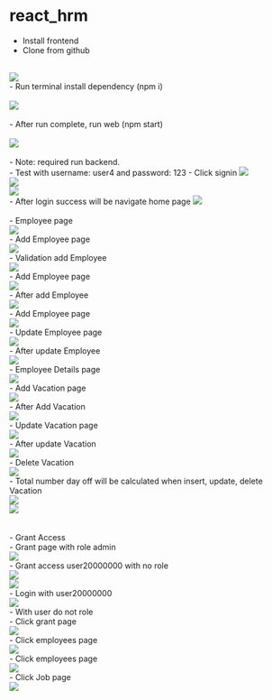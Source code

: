 # react_hrm
- Install frontend<br/>
- Clone from github <br/>
<br/>
<img src="https://github.com/phanvantuan/react_hrm/assets/91316469/11adde4b-4d30-437c-bbdd-4e5c05fd44b4"/><br/>
- Run terminal install dependency (npm i)<br/>
<br/>
<img src="https://github.com/phanvantuan/react_hrm/assets/91316469/a24cc681-a098-44cc-b5f0-b4eaf8403bf5"/><br/>
<br/>
- After run complete, run web (npm start) 
<br/>
<br/>
<img src="https://github.com/phanvantuan/react_hrm/assets/91316469/e6518bb1-7f0f-4a10-bbff-e837b481370b" /><br/>
<br/>
- Note: required run backend.
<br/>
- Test with username: user4 and password: 123
- Click signin
<img src="https://github.com/phanvantuan/react_hrm/assets/91316469/c821bfb0-4373-4130-ac41-94b12bbee72e" /><br/>
<img src="https://github.com/phanvantuan/react_hrm/assets/91316469/c2c165a4-a3f6-49a1-b355-691d9be59c68" /><br/>
<img src="https://github.com/phanvantuan/react_hrm/assets/91316469/fc5c4abb-5310-4529-830d-f9b9565c3082" /><br/>
- After login success will be navigate home page
<img src="https://github.com/phanvantuan/react_hrm/assets/91316469/9fa299d6-5906-4786-a735-8d08f752a68f" /><br/>
<br/>
- Employee page
<br/>
<img src="https://github.com/phanvantuan/java_hrm/assets/91316469/d2a22e96-6dee-4355-a7ac-90adbee06b73" /><br/>
- Add Employee page
<br/>
<img src="https://github.com/phanvantuan/java_hrm/assets/91316469/890d42e1-7559-4702-bdd8-2ff018448fb1" />
<br/>
- Validation add Employee 
<br/>
<img src="https://github.com/phanvantuan/java_hrm/assets/91316469/53f703a5-6135-4967-823f-d2936e211365" />
<br/>
- Add Employee page
<br/>
<img src="https://github.com/phanvantuan/java_hrm/assets/91316469/890d42e1-7559-4702-bdd8-2ff018448fb1" />
<br/>
- After add Employee 
<br/>
<img src="https://github.com/phanvantuan/java_hrm/assets/91316469/0817fc1c-9f45-4986-bbe5-f840b2798e1c" />
<br/>
- Add Employee page
<br/>
<img src="https://github.com/phanvantuan/java_hrm/assets/91316469/890d42e1-7559-4702-bdd8-2ff018448fb1" />
<br/>
- Update Employee page
<br/>
<img src="https://github.com/phanvantuan/java_hrm/assets/91316469/1da364b8-7be6-4e49-a7ee-2feaa1664c58" />
<br/>
- After update Employee 
<br/>
<img src="https://github.com/phanvantuan/java_hrm/assets/91316469/49905e1a-7051-41a5-b8b1-f2226b4b36e9" />
<br/>
- Employee Details page
<br/>
<img src="https://github.com/phanvantuan/java_hrm/assets/91316469/9f1eb02b-8771-41f3-bffe-cad9ce0c60f0" />
<br/>
- Add Vacation page
<br/>
<img src="https://github.com/phanvantuan/java_hrm/assets/91316469/5d975a4d-3e57-4b06-879e-240f97ddebdb" />
<br/>
- After Add Vacation 
<br/>
<img src="https://github.com/phanvantuan/java_hrm/assets/91316469/6e547874-a7d2-4ec5-bbf2-5765160bf3c" />
<br/>
- Update Vacation page
<br/>
<img src="https://github.com/phanvantuan/java_hrm/assets/91316469/1e12080a-fff0-44e7-9e9e-d0f4eb51e839" />
<br/>
- After update Vacation 
<br/>
<img src="https://github.com/phanvantuan/java_hrm/assets/91316469/858fe45e-02b5-470f-8235-adcb86ede1b3" />
<br/>
- Delete Vacation 
<br/>
<img src="https://github.com/phanvantuan/java_hrm/assets/91316469/bed2bf6f-d19c-4a7a-9d73-c07a41a78d4a" />
<br/>
- Total number day off will be calculated when insert, update, delete Vacation 
<br/>
<img src="https://github.com/phanvantuan/java_hrm/assets/91316469/2c23b231-9bae-4950-9a37-7d6fcae02cbe" />
<br/>
<img src="https://github.com/phanvantuan/java_hrm/assets/91316469/e50f2ae1-ff2d-4135-855b-c0b9c30bcc72" />
<br/>
<br/>
<br/>
- Grant Access
<br/>
- Grant page with role admin
<br/>
<img src="https://github.com/phanvantuan/java_hrm/assets/91316469/9957ca7b-50ab-4573-82f8-75c0c9408444" />
<br/>
- Grant access user20000000 with no role 
<br/>
<img src="https://github.com/phanvantuan/java_hrm/assets/91316469/4c299fef-d534-49a9-9d40-31da11427cf2" />
<br/>
<img src="https://github.com/phanvantuan/java_hrm/assets/91316469/9957ca7b-50ab-4573-82f8-75c0c9408444" />
<br/>
- Login with user20000000
<br/>
<img src="https://github.com/phanvantuan/java_hrm/assets/91316469/cd9db38a-90e1-410b-9e9d-cd8651c0a48f" />
<br/>
- With user do not role <br/>
- Click grant page
<br/>
<img src="https://github.com/phanvantuan/java_hrm/assets/91316469/558de6b2-d3dd-47d2-986c-3ae8e7cb6cf5" />
<br/>
- Click employees page
<br/>
<img src="https://github.com/phanvantuan/java_hrm/assets/91316469/7ec7d5b6-5caf-4607-9e2c-818a3b0d04f0" />
<br/>
- Click employees page
<br/>
<img src="https://github.com/phanvantuan/java_hrm/assets/91316469/7ec7d5b6-5caf-4607-9e2c-818a3b0d04f0" />
<br/>
- Click Job page
<br/>
<img src="https://github.com/phanvantuan/java_hrm/assets/91316469/510a8023-09dc-43e5-af61-7e1140dea13a" />
<br/>


